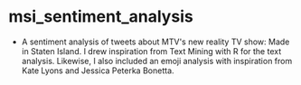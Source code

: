 # msi_sentiment_analysis
 
 * A sentiment analysis of tweets about MTV's new reality TV show: Made in Staten Island. I drew inspiration from Text Mining with R for the text analysis. Likewise, I also included an emoji analysis with inspiration from Kate Lyons and Jessica Peterka Bonetta. 
